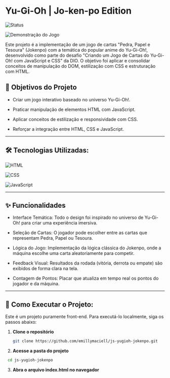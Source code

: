 # Yu-Gi-Oh | Jo-ken-po Edition

![Status](https://img.shields.io/badge/status-concluído-brightgreen)

![Demonstração do Jogo](yugioh_demo.gif)

Este projeto é a implementação de um jogo de cartas "Pedra, Papel e Tesoura" (Jokenpo) com a temática do popular anime do Yu-Gi-Oh!, desenvolvido como parte do desafio "Criando um Jogo de Cartas do Yu-Gi-Oh! com JavaScript e CSS" da DIO.
O objetivo foi aplicar e consolidar conceitos de manipulação do DOM, estilização com CSS e estruturação com HTML.

## 🎯 Objetivos do Projeto

- Criar um jogo interativo baseado no universo Yu-Gi-Oh!.

- Praticar manipulação de elementos HTML com JavaScript.

- Aplicar conceitos de estilização e responsividade com CSS.

- Reforçar a integração entre HTML, CSS e JavaScript.

---

## 🛠 Tecnologias Utilizadas:

![HTML](https://img.shields.io/badge/HTML5-E34F26?logo=html5&logoColor=white)

![CSS](https://img.shields.io/badge/CSS3-1572B6?logo=css3&logoColor=white)

![JavaScript](https://img.shields.io/badge/JavaScript-F7DF1E?logo=javascript&logoColor=black)

---

## ✨ Funcionalidades

- Interface Temática: Todo o design foi inspirado no universo de Yu-Gi-Oh! para criar uma experiência imersiva.

- Seleção de Cartas: O jogador pode escolher entre as cartas que representam Pedra, Papel ou Tesoura.

- Lógica do Jogo: Implementação da lógica clássica do Jokenpo, onde a máquina escolhe uma carta aleatoriamente para competir.

- Feedback Visual: Resultados da rodada (vitória, derrota ou empate) são exibidos de forma clara na tela.

- Contagem de Pontos: Placar que atualiza em tempo real os pontos do jogador e da máquina.
  
---

## 🔧 Como Executar o Projeto:

Este é um projeto puramente front-end. Para executá-lo localmente, siga os passos abaixo:

1. **Clone o repositório**
   ```bash
   git clone https://github.com/emillymaciell/js-yugioh-jokenpo.git
2. **Acesse a pasta do projeto**
  ```bash
   cd js-yugioh-jokenpo
```
3. **Abra o arquivo index.html no navegador**


